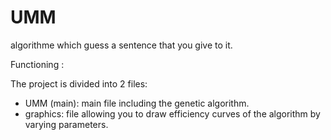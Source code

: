 # UMM
algorithme which guess a sentence that you give to it.

Functioning :

The project is divided into 2 files:
  - UMM (main): main file including the genetic algorithm.
  - graphics: file allowing you to draw efficiency curves of the algorithm by varying parameters.